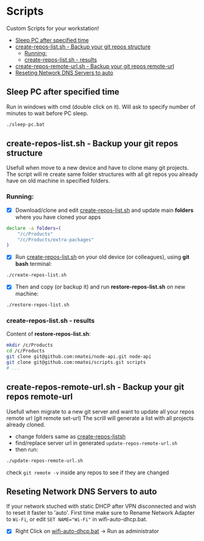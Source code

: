 # Scripts

Custom Scripts for your workstation!

<!-- START doctoc generated TOC please keep comment here to allow auto update -->
<!-- DON'T EDIT THIS SECTION, INSTEAD RE-RUN doctoc TO UPDATE -->


- [Sleep PC after specified time](#sleep-pc-after-specified-time)
- [create-repos-list.sh - Backup your git repos structure](#create-repos-listsh---backup-your-git-repos-structure)
  - [Running:](#running)
  - [create-repos-list.sh - results](#create-repos-listsh---results)
- [create-repos-remote-url.sh - Backup your git repos remote-url](#create-repos-remote-urlsh---backup-your-git-repos-remote-url)
- [Reseting Network DNS Servers to auto](#reseting-network-dns-servers-to-auto)

<!-- END doctoc generated TOC please keep comment here to allow auto update -->


## Sleep PC after specified time

Run in windows with cmd (double click on it).
Will ask to specify number of minutes to wait before PC sleep.

```sh
./sleep-pc.bat
```


## create-repos-list.sh - Backup your git repos structure

Usefull when move to a new device and have to clone many git projects.
The script will re create same folder structures with all git repos you already have on old machine in specified folders.

### Running:

- [x] Download/clone and edit [create-repos-list.sh](create-repos-list.sh) and update main **folders** where you have cloned your apps

```sh
declare -a folders=(
    "/c/Products"
    "/c/Products/extra-packages"
)
```

- [x] Run [create-repos-list.sh](create-repos-list.sh) on your old device (or colleagues), using **git bash** terminal:

```sh
./create-repos-list.sh
```

- [x] Then and copy (or backup it) and run **restore-repos-list.sh** on new machine:

```sh
./restore-repos-list.sh
```

### create-repos-list.sh - results

Content of **restore-repos-list.sh**:

```sh
mkdir /c/Products
cd /c/Products
git clone git@github.com:nmatei/node-api.git node-api
git clone git@github.com:nmatei/scripts.git scripts
# ...
```


## create-repos-remote-url.sh - Backup your git repos remote-url

Usefull when migrate to a new git server and want to update all your repos remote url (git remote set-url)
The scrill will generate a list with all projects already cloned.

- change folders same as [create-repos-listsh](#create-repos-listsh---backup-your-git-repos-structure)
- find/replace server url in generated `update-repos-remote-url.sh`
- then run:
```sh
./update-repos-remote-url.sh
```

check `git remote -v` inside any repos to see if they are changed

## Reseting Network DNS Servers to auto

If your network stuched with static DHCP after VPN disconnected and wish to reset it faster to 'auto'.
First time make sure to Rename Network Adapter to `Wi-Fi`, or edit `SET NAME="Wi-Fi"` in wifi-auto-dhcp.bat.

- [x] Right Click on [wifi-auto-dhcp.bat](wifi-auto-dhcp.bat) -> Run as administrator

